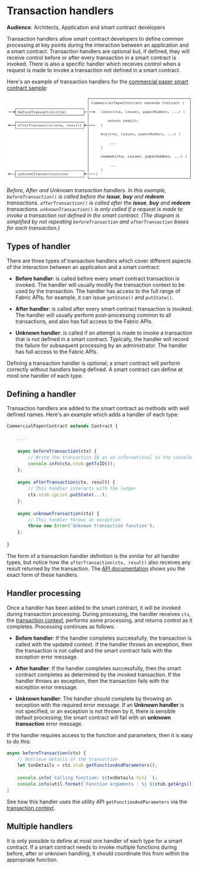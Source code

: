 # Transaction handlers

**Audience**: Architects, Application and smart contract developers

Transaction handlers allow smart contract developers to define common processing
at key points during the interaction between an application and a smart
contract. Transaction handlers are optional but, if defined, they will receive
control before or after every transaction in a smart contract is invoked. There
is also a specific handler which receives control when a request is made to
invoke a transaction not defined in a smart contract.

Here's an example of transaction handlers for the [commercial paper smart
contract sample](./smartcontract.html):

![develop.transactionhandler](./develop.diagram.2.png)

*Before, After and Unknown transaction handlers. In this example,
`beforeTransaction()` is called before the **issue**, **buy** and **redeem**
transactions. `afterTransaction()` is called after the **issue**, **buy** and
**redeem** transactions. `unknownTransaction()` is only called if a request is
made to invoke a transaction not defined in the smart contract.  (The diagram is
simplified by not repeating `beforeTransaction` and `afterTransaction` boxes for
each transaction.)*

## Types of handler

There are three types of transaction handlers which cover different aspects
of the interaction between an application and a smart contract:

  * **Before handler**: is called before every smart contract transaction is
    invoked. The handler will usually modify the transaction context to be used
    by the transaction. The handler has access to the full range of Fabric APIs;
    for example, it can issue `getState()` and `putState()`.


  * **After handler**: is called after every smart contract transaction is
    invoked. The handler will usually perform post-processing common to all
    transactions, and also has full access to the Fabric APIs.


  * **Unknown handler**: is called if an attempt is made to invoke a transaction
    that is not defined in a smart contract. Typically, the handler will record
    the failure for subsequent processing by an administrator. The handler has
    full access to the Fabric APIs.

Defining a transaction handler is optional; a smart contract will perform
correctly without handlers being defined. A smart contract can define at most
one handler of each type.

## Defining a handler

Transaction handlers are added to the smart contract as methods with well
defined names.  Here's an example which adds a handler of each type:

```JavaScript
CommercialPaperContract extends Contract {

    ...

    async beforeTransaction(ctx) {
        // Write the transaction ID as an informational to the console
        console.info(ctx.stub.getTxID());
    };

    async afterTransaction(ctx, result) {
        // This handler interacts with the ledger
        ctx.stub.cpList.putState(...);
    };

    async unknownTransaction(ctx) {
        // This handler throws an exception
        throw new Error('Unknown transaction function');
    };

}
```

The form of a transaction handler definition is the similar for all handler
types, but notice how the `afterTransaction(ctx, result)` also receives any
result returned by the transaction. The [API
documentation](https://hyperledger.github.io/fabric-chaincode-node/release-2.0/api/fabric-contract-api.Contract.html)
shows you the exact form of these handlers.

## Handler processing

Once a handler has been added to the smart contract, it will be invoked during
transaction processing. During processing, the handler receives `ctx`, the
[transaction context](./transationcontext.md), performs some processing, and
returns control as it completes. Processing continues as follows:

* **Before handler**: If the handler completes successfully, the transaction is
  called with the updated context. If the handler throws an exception, then the
  transaction is not called and the smart contract fails with the exception
  error message.


* **After handler**: If the handler completes successfully, then the smart
  contract completes as determined by the invoked transaction. If the handler
  throws an exception, then the transaction fails with the exception error
  message.


* **Unknown handler**: The handler should complete by throwing an exception with
  the required error message. If an **Unknown handler** is not specified, or an
  exception is not thrown by it, there is sensible default processing; the smart
  contract will fail with an **unknown transaction** error message.

If the handler requires access to the function and parameters, then it is easy to do this:

```JavaScript
async beforeTransaction(ctx) {
    // Retrieve details of the transaction
    let txnDetails = ctx.stub.getFunctionAndParameters();

    console.info(`Calling function: ${txnDetails.fcn} `);
    console.info(util.format(`Function arguments : %j ${stub.getArgs()} ``);
}
```

See how this handler uses the utility API `getFunctionAndParameters` via the
[transaction context](./transactioncontext.html#stub).

## Multiple handlers

It is only possible to define at most one handler of each type for a smart
contract. If a smart contract needs to invoke multiple functions during before,
after or unknown handling, it should coordinate this from within the appropriate
function.
